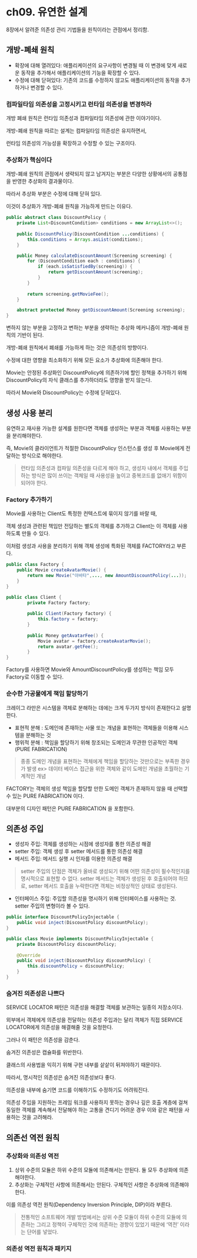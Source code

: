 # ch09. 유연한 설계

8장에서 알려준 의존성 관리 기법들을 원칙이라는 관점에서 정리함.

## 개방-폐쇄 원칙

- 확장에 대해 열려있다: 애플리케이션의 요구사항이 변경될 때 이 변경에 맞게 새로운 동작을 추가해서 애플리케이션의 기능을 확장할 수 있다.
- 수정에 대해 닫혀있다: 기존의 코드를 수정하지 않고도 애플리케이션의 동작을 추가하거나 변경할 수 있다.

### 컴파일타임 의존성을 고정시키고 런타임 의존성을 변경하라

개방 폐쇄 원칙은 런타임 의존성과 컴파일타임 의존성에 관한 이야기이다.

개방-폐쇄 원칙을 따르는 설계는 컴파일타임 의존성은 유지하면서,

 런타임 의존성의 가능성을 확장하고 수정할 수 있는 구조이다.

### 추상화가 핵심이다

개방-폐쇄 원칙의 관점에서 생략되지 않고 남겨지는 부분은 다양한 상황에서의 공통점을 반영한 추상화의 결과물이다.

따라서 추상화 부분은 수정에 대해 닫혀 있다.

이것이 추상화가 개방-폐쇄 원칙을 가능하게 만드는 이유다.

```java
public abstract class DiscountPolicy {
	private List<DiscountCondition> conditions = new ArrayList<>();
	
	public DiscountPolicy(DiscountCondition ...conditions) {
		this.conditions = Arrays.asList(conditions);
	}

	public Money calculateDiscountAmount(Screening screening) {
		for (DiscountCondition each : conditions) {
			if (each.isSatisfiedBy(screening)) {
				return getDiscountAmount(screening);
			}
		}
		
		return screening.getMovieFee();
	}

	abstract protected Money getDiscountAmount(Screening screening);
}

```

변하지 않는 부분을 고정하고 변하는 부분을 생략하는 추상화 메커니즘이 개방-폐쇄 원칙의 기반이 된다.

개방-폐쇄 원칙에서 폐쇄를 가능하게 하는 것은 의존성의 방향이다.

 수정에 대한 영향을 최소화하기 위해 모든 요소가 추상화에 의존해야 한다.

Movie는 안정된 추상화인 DiscountPolicy에 의존하기에 할인 정책을 추가하기 위해 DiscountPolicy의 자식 클래스를 추가하더라도 영향을 받지 않는다.

따라서 Movie와 DiscountPolicy는 수정에 닫혀있다.

## 생성 사용 분리

유연하고 재사용 가능한 설계를 원한다면 객체를 생성하는 부분과 객체를 사용하는 부분을 분리해야한다.

즉, Movie의 클라이언트가 적절한 DiscountPolicy 인스턴스를 생성 후 Movie에게 전달하는 방식으로 해야한다. 

> 런타임 의존성과 컴파일 의존성을 다르게 해야 하고,  생성자 내에서 객체를 주입하는 방식은 많이 쓰이는 객체일 때 사용성을 높이고 중복코드를 없애기 위함이 되어야 한다.
> 

### Factory 추가하기

Movie를 사용하는 Client도 특정한 컨텍스트에 묶이지 않기를 바랄 때,

객체 생성과 관련된 책임만 전담하는 별도의 객체를 추가하고 Client는 이 객체를 사용하도록 만들 수 있다.

이처럼 생성과 사용을 분리하기 위해 객체 생성에 특화된 객체를 FACTORY라고 부른다.

```java
public class Factory {
	public Movie createAvatarMovie() {
		return new Movie("아바타",..., new AmountDiscountPolicy(...));
	}
}
```

```java
public class Client {
		private Factory factory;
		
		public Client(Factory factory) {
			this.factory = factory;
		}
		
		public Money getAvatarFee() {
			Movie avatar = factory.createAvatarMovie();
			return avatar.getFee();
		}
}
```

Factory를 사용하면 Movie와 AmountDiscountPolicy를 생성하는 책임 모두 Factory로 이동할 수 있다.

### 순수한 가공물에게 책임 할당하기

크레이그 라만은 시스템을 객체로 분해하는 데에는 크게 두가지 방식이 존재한다고 설명한다.

- 표현적 분해 : 도메인에 존재하는 사물 또는 개념을 표현하는 객체들을 이용해 시스템을 분해하는 것
- 행위적 분해 : 책임을 할당하기 위해 창조되는 도메인과 무관한 인공적인 객체 (PURE FABRICATION)

> 종종 도메인 개념을 표현하는 객체에게 책임을 할당하는 것만으로는 부족한 경우가 발생
ex> 데이터 베이스 접근을 위한 객체와 같이 도메인 개념을 초월하는 기계적인 개념
> 

FACTORY는 객체의 생성 책임을 할당할 만한 도메인 객체가 존재하지 않을 때 선택할 수 있는 PURE FABRICATION 이다.

대부분의 디자인 패턴은 PURE FABRICATION 을 포함한다.

## 의존성 주입

- 생성자 주입: 객체를 생성하는 시점에 생성자를 통한 의존성 해결
- setter 주입: 객체 생성 후 setter 메서드를 통한 의존성 해결
- 메서드 주입: 메서드 실행 시 인자를 이용한 의존성 해결

> setter 주입의 단점은 객체가 올바로 생성되기 위해 어떤 의존성이 필수적인지를 명시적으로 표현할 수 없다.
setter 메서드는 객체가 생성된 후 호출되어야 하므로, setter 메서드 호출을 누락한다면 객체는 비정상적인 상태로 생성된다.
> 
- 인터페이스 주입: 주입할 의존성을 명시하기 위해 인터페이스를 사용하는 것. setter 주입의 변형이라 볼 수 있다.

```java
public interface DiscountPolicyInjectable {
	public void inject(DiscountPolicy discountPolicy);
}
```

```java
public class Movie implements DiscountPolicyInjectable {
	private DiscountPolicy discountPolicy;
		
	@Override
	public void inject(DiscountPolicy discountPolicy) {
		this.discountPolicy = discountPolicy;
	}
}
```

### 숨겨진 의존성은 나쁘다

SERVICE LOCATOR 패턴은 의존성을 해결할 객체를 보관하는 일종의 저장소이다.

외부에서 객체에게 의존성을 전달하는 의존성 주입과는 달리 객체가 직접 SERVICE LOCATOR에게 의존성을 해결해줄 것을 요청한다.

그러나 이 패턴은 의존성을 감춘다.

숨겨진 의존성은 캡슐화를 위반한다.

클래스의 사용법을 익히기 위해 구현 내부를 샅샅이 뒤져야하기 때문이다.

따라서, 명시적인 의존성은 숨겨진 의존성보다 좋다.

의존성을 내부에 숨기면 코드를 이해하기도 수정하기도 어려워진다.

의존성 주입을 지원하는 프레임 워크를 사용하지 못하는 경우나 깊은 호출 계층에 걸쳐 동일한 객체를 계속해서 전달해야 하는 고통을 견디기 어려운 경우 이와 같은 패턴을 사용하는 것을 고려해라.

## 의존선 역전 원칙

### 추상화와 의존성 역전

1. 상위 수준의 모듈은 하위 수준의 모듈에 의존해서는 안된다. 둘 모두 추상화에 의존해야한다.
2. 추상화는 구체적인 사항에 의존해서는 안된다. 구체적인 사항은 추상화에 의존해야한다.

이를 의존성 역전 원칙(Dependency Inversion Principle, DIP)이라 부른다.

> 전통적인 소프트웨어 개발 방법에서는 상위 수준 모듈이 하위 수준의 모듈에 의존하는 그리고 정책이 구체적인 것에 의존하는 경향이 있었기 때문에 ‘역전’ 이라는 단어를 넣었다.
> 

### 의존성 역전 원칙과 패키지